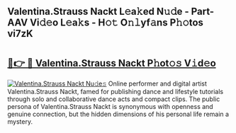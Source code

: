 ## Valentina.Strauss Nackt L𝚎a𝚔ed N𝚞𝚍e - Part-AAV Vi𝚍𝚎o L𝚎a𝚔s - H𝚘𝚝 O𝚗𝚕yf𝚊ns P𝚑𝚘tos vi7zK

# <h2><a href="http://kf5l6g.oniu.top/?m=Valentina.Strauss+Nackt">🔗👉 🔴 Valentina.Strauss Nackt P𝚑ot𝚘𝚜 V𝚒d𝚎o</a></h2>

[![Valentina.Strauss Nackt Nu𝚍e𝚜](https://i.imgur.com/0qMVB7G.gif)](http://kf5l6g.oniu.top/?m=Valentina.Strauss+Nackt)
Online performer and digital artist Valentina.Strauss Nackt, famed for publishing dance and lifestyle tutorials through solo and collaborative dance acts and compact clips. The public persona of Valentina.Strauss Nackt is synonymous with openness and genuine connection, but the hidden dimensions of his personal life remain a mystery.  
